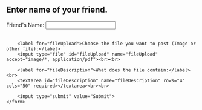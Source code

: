 <!DOCTYPE html>
<html lang="en">
<head>
    <meta charset="UTF-8">
    <meta name="viewport" content="width=device-width, initial-scale=1.0">
    <title>Friend Form</title>
</head>
<body>
    <h2>Enter name of your friend.</h2>
    <form action="#" method="post" enctype="multipart/form-data">
        <label for="friendName">Friend's Name:</label>
        <input type="text" id="friendName" name="friendName" required><br><br>

        <label for="fileUpload">Choose the file you want to post (Image or other file):</label>
        <input type="file" id="fileUpload" name="fileUpload" accept="image/*, application/pdf"><br><br>

        <label for="fileDescription">What does the file contain:</label><br>
        <textarea id="fileDescription" name="fileDescription" rows="4" cols="50" required></textarea><br><br>

        <input type="submit" value="Submit">
    </form>
</body>
</html>
